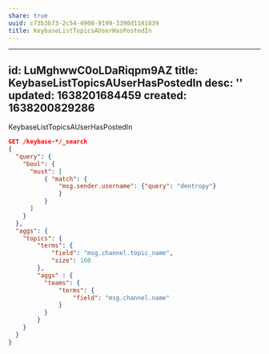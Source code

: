 ```yaml
---
share: true
uuid: c73b3b73-2c54-4908-9199-3390d1181839
title: KeybaseListTopicsAUserHasPostedIn
---
```

---
id: LuMghwwC0oLDaRiqpm9AZ
title: KeybaseListTopicsAUserHasPostedIn
desc: ''
updated: 1638201684459
created: 1638200829286
---

KeybaseListTopicsAUserHasPostedIn

``` json
GET /keybase-*/_search
{
  "query": {
    "bool": {
      "must": [
          { "match": {
              "msg.sender.username": {"query": "dentropy"}
              }
          }
      ]
    }
  },
  "aggs": {
    "topics": {
        "terms": {
            "field": "msg.channel.topic_name",
            "size": 100
        },
        "aggs" : {
          "teams": {
              "terms": {
                  "field": "msg.channel.name"
              }
          }
        }
    }
  }
}
```